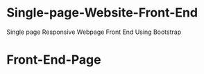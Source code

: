 # Single-page-Website-Front-End
Single page Responsive Webpage Front End Using Bootstrap 
# Front-End-Page

